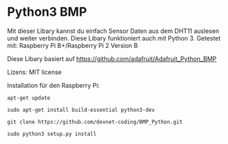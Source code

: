 Python3 BMP
===================

Mit dieser Libary kannst du einfach Sensor Daten aus dem DHT11 auslesen und weiter verbinden. Diese Libary funktioniert auch mit Python 3. Getestet mit: Raspberry Pi B+/Raspberry Pi 2 Version B

Diese Libary basiert auf https://github.com/adafruit/Adafruit_Python_BMP

Lizens: MIT license

Installation für den Raspberry Pi:

````
apt-get update
````

````
sudo apt-get install build-essential python3-dev
````

````
git clone https://github.com/devnet-coding/BMP_Python.git
````

````
sudo python3 setup.py install
````
